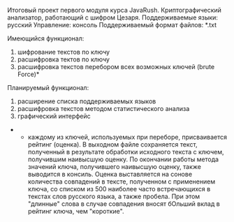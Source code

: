 Итоговый проект первого модуля курса JavaRush.
Криптографический анализатор, работающий с шифром Цезаря.
Поддерживаемые языки: русский
Управление: консоль
Поддерживаемый формат файлов: *.txt

  Имеющийся функционал:
 1) шифрование текстов по ключу
 2) расшифровка тектов по ключу
 3) расшифровка текстов перебором всех возможных ключей (brute Force)*

  Планируемый функционал:
  1) расширение списка поддерживаемых языков
  2) расшифровка текстов методом статистического анализа
  3) графический интерфейс

* - каждому из ключей, используемых при переборе, присваивается рейтинг (оценка). В выходном файле сохраняется
    текст, полученный в результате обработки исходного текста с ключем, получившим наивысшую оценку. По
    окончании работы метода значений ключа, получившего наивысшую оценку, также выводится в консиль. Оценка выставляется
    на сонове количества совпадений в тексте, полученном с применением ключа, со списком из 500 наиболее часто встречающихся
    в текстах слов русского языка, а также пробела. При этом "длинные" слова в случае совпадения вносят бОльший вклад в
    рейтинг ключа, чем "короткие".
      
